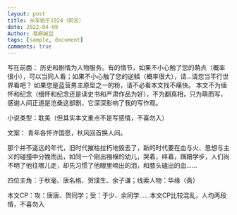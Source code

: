 ```yaml
---
layout: post
title: 从军始于1924（前言）
date: 2022-04-09
Author: 荨麻豌豆
tags: [sample, document]
comments: true
--- 
```

写在前面：
历史和剧情为人物服务。有的情节，如果不小心触了您的萌点（概率很小），可以当同人看；如果不小心触了您的逆鳞（概率很大），请…请您当平行世界看吧？
如果您是蓝营男主原型之一的粉，请不必看本文找不痛快。
本文不为缅怀和纪念（缅怀和纪念还是读史书和严肃作品为好），不为翻真相，只为萌而写，感谢人间正道是沧桑这部剧，它深深影响了我的写作观。

小说类型：耽美（但其实本文重点不是写感情，不喜勿入）

文案：
青年各怀许国愿，秋风回首换人间。

那个并不遥远的年代，旧时代摧枯拉朽地毁去了，新的时代要在血与火、思想与主义的碰撞中分娩而出，如同一个刚出襁褓的幼儿，哭着，绊着，蹒跚学步，人们尚不明了他往哪儿走，却先习惯了他眼里啼出的泪，和膝头磕出的血……

四位主角：于秋毫、唐名格、贺璞生、余子谦；线索人物：华缘（斋）

本文CP：攻：唐唐、贺同学；受：于少、余同学……本文CP比较混乱，人均两段情，不喜勿入
